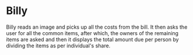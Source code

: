 # Billy

Billy reads an image and picks up all the costs from the bill. It then asks the user for all the common items, after which, the owners of the remaining items are asked and then it displays the total amount due per person by dividing the items as per individual's share.
